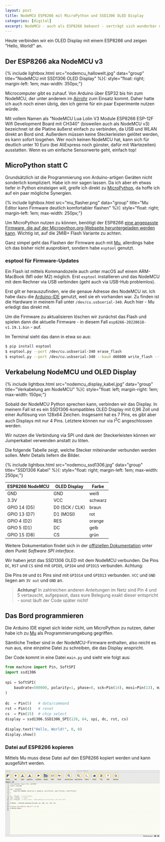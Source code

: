 ```yaml
---
layout: post
title: NodeMCU ESP8266 mit MicroPython und SSD1306 OLED Display
categories: [digital]
excerpt: NodeMCU - auch als ESP8266 bekannt - verträgt sich wunderbar mit einem 0,96 Zoll OLED-Display via SPI - wenn man weiß, wie es geht.
---
```


Heute verbinden wir ein OLED Display mit einem ESP8266 und zeigen "Hello, World!" an.

## Der ESP8266 aka NodeMCU v3

{% include lightbox.html src="nodemcu_hallowelt.jpg" data="group" title="NodeMCU mit SSD1306 OLED Display" %}{: style="float: right; margin-left: 1em; max-width: 350px;"}

Microcomputer gibt es zuhauf. Von Arduino über ESP32 bis hin zum NodeMCU, der unter anderem im [Airrohr](https://sensor.community/de/sensors/airrohr/) zum Einsatz kommt. Daher hatte ich auch noch einen übrig, den ich gerne für ein paar Experimente nutzen würde.

Mit vollem Namen als "NodeMCU Lua Lolin V3 Module ESP8266 ESP-12F Wifi Development Board mit CH340" (bisweilen auch als NodeMCU v3) bezeichnet ist die Platine äußerst einfach zu verbinden, da USB und WLAN direkt an Bord sind. Außerdem müssen keine Steckerleisten gelötet werden, es kann sofort losgehen. Wer noch keinen NodeMCU hat, kann sich für deutlich unter 10 Euro (bei AliExpress noch günster, dafür mit Wartezeiten) ausstatten. Wenn es um einfache Sensorwerte geht, einfach top!

## MicroPython statt C

Grundsätzlich ist die Programmierung von Arduino-artigen Geräten nicht sonderlich kompliziert. Habe ich mir sagen lassen. Da ich aber eh etwas tiefer in Python einsteigen will, greife ich direkt zu [MicroPython](https://micropython.org), da hoffe ich auf ein paar mögliche Synergien.

{% include lightbox.html src="mu_flasher.png" data="group" title="Mu Editor kann Firmware deutlich komfortabler flashen" %}{: style="float: right; margin-left: 1em; max-width: 250px;"}

Um MicroPython nutzen zu können, benötigt der ESP8266 [eine angepasste Firmware, die auf der Micropython.org-Webseite heruntergeladen werden kann](https://micropython.org/download/esp8266/). Wichtig ist, auf die 2MiB+ Flash Variante zu achten. 

Ganz simpel geht das Flashen der Firmware auch mit [Mu](https://codewith.mu), allerdings habe ich das bisher nicht ausprobiert, sondern habe `esptool` genutzt.

### esptool für Firmware-Updates

Ein Flash ist mittels Kommandozeile auch unter macOS auf einem ARM-MacBook (M1 oder M2) möglich. Erst `esptool` installieren und das NodeMCU mit dem Rechner via USB verbinden (geht auch via USB-Hub problemlos). 

Erst gilt er herauszufinden, wie die genaue Adresse des NodeMCU ist. Ich habe dazu die [Arduino-IDE](https://www.arduino.cc/en/software) genutzt, weil sie eh vorhanden war. Zu finden ist die Hardware in meinem Fall unter `/dev/cu.usbserial-340`. Auch hier - Mu erledigt das direkt mit.

Um die Firmware zu aktualisieren löschen wir zunächst das Flash und spielen dann die aktuelle Firmware - in diesem Fall `esp8266-20220618-v1.19.1.bin` - auf.

Im Terminal sieht das dann in etwa so aus:

```bash
$ pip install esptool
$ esptool.py --port /dev/cu.usbserial-340 erase_flash
$ esptool.py --port /dev/cu.usbserial-340 --baud 460800 write_flash --flash_size=detect 0 esp8266-20220618-v1.19.1.bin
```


## Verkabelung NodeMCU und OLED Display

{% include lightbox.html src="nodemcu_display_kabel.jpg" data="group" title="Verkabelung am NodeMCU" %}{: style="float: left; margin-right: 1em; max-width: 150px;"}

Sobald der NodeMCU Python sprechen kann, verbinden wir das Display. In meinem Fall ist es ein SSD1306-kompatibles OLED Display mit 0,96 Zoll und einer Auflösung von 128x64 Zeichen. Insgesamt hat es 7 Pins, es gibt aber auch Displays mit nur 4 Pins. Letztere können nur via I<sup>2</sup>C angeschlossen werden. 

Wir nutzen die Verbindung via SPI und dank der Steckerleisten können wir Jumperkabel verwenden anstatt zu löten.

Die folgende Tabelle zeigt, welche Stecker miteinander verbunden werden sollen. Mehr Details liefern die Bilder.

{% include lightbox.html src="nodemcu_ssd1306.jpg" data="group" title="SSD1306 Kabel" %}{: style="float: right; margin-left: 1em; max-width: 250px;"}

| ESP8266 NodeMCU | OLED Display | Farbe |
| --- | --- | --- |
| GND | GND | weiß |
| 3.3V | VCC | schwarz |
| GPIO 14 (D5) | D0 (SCK / CLK) | braun |
| GPIO 13 (D7) | D1 (MOSI) | rot |
| GPIO 4 (D2) | RES | orange |
| GPIO 5 (D1) | DC | gelb |
| GPIO 15 (D8) | CS | grün |

Weitere Dokumentation findet sich in der [offiziellen Dokumentation](https://docs.micropython.org/en/latest/esp8266/tutorial/ssd1306.html) unter dem Punkt _Software SPI interface_.  

Wir haben jetzt das SSD1306 OLED mit dem NodeMCU verbunden. Die Pins `DC`, `RST` und `CS` sind mit `GPIO5`, `GPIO4` und `GPIO15` verbunden. Achtung:

Die Pins `D0` und `D1` Pins sind mit `GPIO14` und `GPIO13` verbunden. `VCC` und `GND` liegen am `3V out` und `GND` an.

> **Achtung!** In zahlreichen anderen Anleitungen im Netz sind Pin 4 und 5 vertauscht, aufgepasst, dass eure Belegung exakt dieser entspricht - sonst läuft der Code später nicht!

## Das Bord programmieren

Die Arduino IDE eignet sich leider nicht, um MicroPython zu nutzen, daher habe ich zu [Mu](https://codewith.mu) als Programmierumgebung gegriffen.

Sämtliche Treiber sind in der NodeMCU-Firmware enthalten, also reicht es nun aus, eine einzelne Datei zu schreiben, die das Display anspricht.

Der Code kommt in eine Datei `main.py` und sieht wie folgt aus:

```python
from machine import Pin, SoftSPI
import ssd1306

spi = SoftSPI(
    baudrate=500000, polarity=1, phase=0, sck=Pin(14), mosi=Pin(13), miso=Pin(12)
)

dc  = Pin(5)   # data/command
rst = Pin(4)   # reset
cs  = Pin(15)  # chip select
display = ssd1306.SSD1306_SPI(128, 64, spi, dc, rst, cs)

display.text("Hello, World!", 0, 0)
display.show()
```

### Datei auf ESP8266 kopieren

Mittels Mu muss diese Datei auf den ESP8266 kopiert werden und kann ausgeführt werden.

![Kopieren von Dateien in Mu](/images/upload_mainpy.gif)